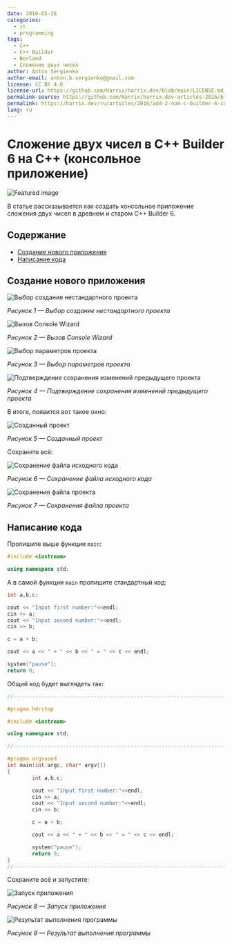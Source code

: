```yaml
---
date: 2016-05-28
categories:
  - it
  - programming
tags:
  - C++
  - C++ Builder
  - Borland
  - Сложение двух чисел
author: Anton Sergienko
author-email: anton.b.sergienko@gmail.com
license: CC BY 4.0
license-url: https://github.com/Harrix/harrix.dev/blob/main/LICENSE.md
permalink-source: https://github.com/Harrix/harrix.dev-articles-2016/blob/main/add-2-num-c-builder-6-console/add-2-num-c-builder-6-console.md
permalink: https://harrix.dev/ru/articles/2016/add-2-num-c-builder-6-console/
lang: ru
---
```


# Сложение двух чисел в C++ Builder 6 на C++ (консольное приложение)

![Featured image](featured-image.svg)

В статье рассказывается как создать консольное приложение сложения двух чисел в древнем и старом C++ Builder 6.

## Содержание

- [Создание нового приложения](#создание-нового-приложения)
- [Написание кода](#написание-кода)

## Создание нового приложения

![Выбор создание нестандартного проекта](img/new-project_01.png)

_Рисунок 1 — Выбор создание нестандартного проекта_

![Вызов Console Wizard](img/new-project_02.png)

_Рисунок 2 — Вызов Console Wizard_

![Выбор параметров проекта](img/new-project_03.png)

_Рисунок 3 — Выбор параметров проекта_

![Подтверждение сохранения изменений предыдущего проекта](img/new-project_04.png)

_Рисунок 4 — Подтверждение сохранения изменений предыдущего проекта_

В итоге, появится вот такое окно:

![Созданный проект](img/new-project_05.png)

_Рисунок 5 — Созданный проект_

Сохраните всё:

![Сохранение файла исходного кода](img/new-project_06.png)

_Рисунок 6 — Сохранение файла исходного кода_

![Сохранения файла проекта](img/new-project_07.png)

_Рисунок 7 — Сохранения файла проекта_

## Написание кода

Пропишите выше функции `main`:

```cpp
#include <iostream>

using namespace std;
```

А в самой функции `main` пропишите стандартный код:

```cpp
int a,b,c;

cout << "Input first number:"<<endl;
cin >> a;
cout << "Input second number:"<<endl;
cin >> b;

c = a + b;

cout << a << " + " << b << " = " << c << endl;

system("pause");
return 0;
```

Общий код будет выглядеть так:

```cpp
//---------------------------------------------------------------------------

#pragma hdrstop

#include <iostream>

using namespace std;

//---------------------------------------------------------------------------

#pragma argsused
int main(int argc, char* argv[])
{
        int a,b,c;

        cout << "Input first number:"<<endl;
        cin >> a;
        cout << "Input second number:"<<endl;
        cin >> b;

        c = a + b;

        cout << a << " + " << b << " = " << c << endl;

        system("pause");
        return 0;
}
//---------------------------------------------------------------------------
```

Сохраните всё и запустите:

![Запуск приложения](img/run.png)

_Рисунок 8 — Запуск приложения_

![Результат выполнения программы](img/result.png)

_Рисунок 9 — Результат выполнения программы_
